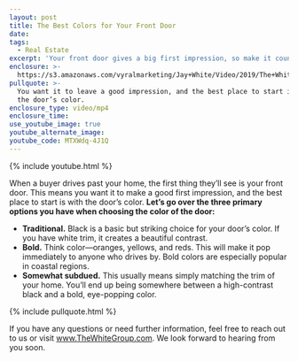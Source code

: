 ```yaml
---
layout: post
title: The Best Colors for Your Front Door
date:
tags:
  - Real Estate
excerpt: 'Your front door gives a big first impression, so make it count! Here’s how.'
enclosure: >-
  https://s3.amazonaws.com/vyralmarketing/Jay+White/Video/2019/The+White+Group+_+The+Best+Colors+for+Your+Front+Door.mp4
pullquote: >-
  You want it to leave a good impression, and the best place to start is with
  the door’s color.
enclosure_type: video/mp4
enclosure_time:
use_youtube_image: true
youtube_alternate_image:
youtube_code: MTXWdq-4J1Q
---
```


{% include youtube.html %}

When a buyer drives past your home, the first thing they’ll see is your front door. This means you want it to make a good first impression, and the best place to start is with the door’s color. **Let’s go over the three primary options you have when choosing the color of the door:**

* **Traditional.** Black is a basic but striking choice for your door’s color. If you have white trim, it creates a beautiful contrast.
* **Bold.** Think color—oranges, yellows, and reds. This will make it pop immediately to anyone who drives by. Bold colors are especially popular in coastal regions.
* **Somewhat subdued.** This usually means simply matching the trim of your home. You’ll end up being somewhere between a high-contrast black and a bold, eye-popping color.

{% include pullquote.html %}

If you have any questions or need further information, feel free to reach out to us or visit www.TheWhiteGroup.com. We look forward to hearing from you soon.